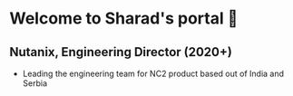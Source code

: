 # Welcome to Sharad's portal 👋

## Nutanix, Engineering Director (2020+)
- Leading the engineering team for NC2 product based out of India and Serbia
